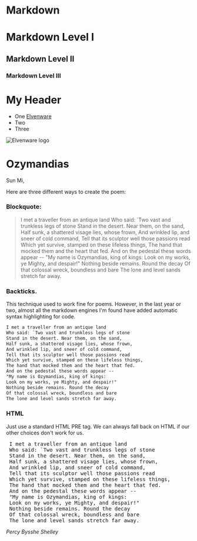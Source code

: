 # Markdown

# Markdown Level I
## Markdown Level II
### Markdown Level III

# My Header

- One [Elvenware](http://www.elvenware.com)
- Two 
- Three

![Elvenware logo](http://www.ccalvert.net/charlie/images/elvenwarelogo.png)

# Ozymandias

Sun Mi,

Here are three different ways to create the poem:

### Blockquote:

> I met a traveller from an antique land
Who said: `Two vast and trunkless legs of stone
Stand in the desert. Near them, on the sand,
Half sunk, a shattered visage lies, whose frown,
And wrinkled lip, and sneer of cold command,
Tell that its sculptor well those passions read
Which yet survive, stamped on these lifeless things,
The hand that mocked them and the heart that fed.
And on the pedestal these words appear --
"My name is Ozymandias, king of kings:
Look on my works, ye Mighty, and despair!"
Nothing beside remains. Round the decay
Of that colossal wreck, boundless and bare
The lone and level sands stretch far away.

### Backticks.

This technique used to work fine for poems. However, in the last year or two, almost all the markdown engines I'm found have added automatic syntax highlighting for code.
```html
I met a traveller from an antique land
Who said: `Two vast and trunkless legs of stone
Stand in the desert. Near them, on the sand,
Half sunk, a shattered visage lies, whose frown,
And wrinkled lip, and sneer of cold command,
Tell that its sculptor well those passions read
Which yet survive, stamped on these lifeless things,
The hand that mocked them and the heart that fed.
And on the pedestal these words appear --
"My name is Ozymandias, king of kings:
Look on my works, ye Mighty, and despair!"
Nothing beside remains. Round the decay
Of that colossal wreck, boundless and bare
The lone and level sands stretch far away.
```

### HTML

Just use a standard HTML PRE tag. We can always fall back on HTML if our other choices don't work for us.

<pre>
 I met a traveller from an antique land
 Who said: `Two vast and trunkless legs of stone
 Stand in the desert. Near them, on the sand,
 Half sunk, a shattered visage lies, whose frown,
 And wrinkled lip, and sneer of cold command,
 Tell that its sculptor well those passions read
 Which yet survive, stamped on these lifeless things,
 The hand that mocked them and the heart that fed.
 And on the pedestal these words appear --
 "My name is Ozymandias, king of kings:
 Look on my works, ye Mighty, and despair!"
 Nothing beside remains. Round the decay
 Of that colossal wreck, boundless and bare
 The lone and level sands stretch far away.
</pre>
*Percy Bysshe Shelley*
